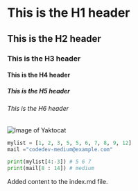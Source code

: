 # This is the H1 header
## This is the H2 header
### This is the H3 header
#### This is the H4 header
##### This is the H5 header
###### This is the H6 header

![Image of Yaktocat](https://octodex.github.com/images/yaktocat.png)

``` python
mylist = [1, 2, 3, 5, 5, 6, 7, 8, 9, 12]
mail ="codedev-medium@example.com"

print(mylist[4:-3]) # 5 6 7
print(mail[8 : 14]) # medium
```


Added content to the index.md file.
